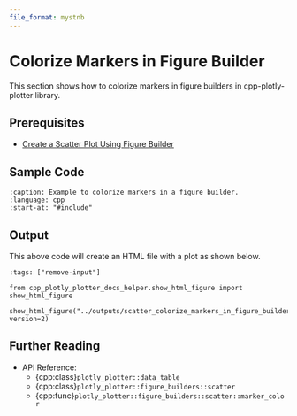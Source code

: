 ```yaml
---
file_format: mystnb
---
```


# Colorize Markers in Figure Builder

This section shows how to colorize markers in figure builders in cpp-plotly-plotter library.

## Prerequisites

- [Create a Scatter Plot Using Figure Builder](create_scatter_using_figure_builder.md)

## Sample Code

```{literalinclude} /../../../examples/scatters/colorize_markers_in_figure_builder.cpp
:caption: Example to colorize markers in a figure builder.
:language: cpp
:start-at: "#include"
```

## Output

This above code will create an HTML file with a plot as shown below.

```{code-cell}
:tags: ["remove-input"]

from cpp_plotly_plotter_docs_helper.show_html_figure import show_html_figure

show_html_figure("../outputs/scatter_colorize_markers_in_figure_builder.html", version=2)
```

## Further Reading

- API Reference:
  - {cpp:class}`plotly_plotter::data_table`
  - {cpp:class}`plotly_plotter::figure_builders::scatter`
  - {cpp:func}`plotly_plotter::figure_builders::scatter::marker_color`
